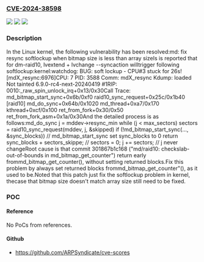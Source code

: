 ### [CVE-2024-38598](https://cve.mitre.org/cgi-bin/cvename.cgi?name=CVE-2024-38598)
![](https://img.shields.io/static/v1?label=Product&message=Linux&color=blue)
![](https://img.shields.io/static/v1?label=Version&message=374fb914304d%3C%20d4b9c764d48f%20&color=brighgreen)
![](https://img.shields.io/static/v1?label=Vulnerability&message=n%2Fa&color=brighgreen)

### Description

In the Linux kernel, the following vulnerability has been resolved:md: fix resync softlockup when bitmap size is less than array sizeIs is reported that for dm-raid10, lvextend + lvchange --syncaction willtrigger following softlockup:kernel:watchdog: BUG: soft lockup - CPU#3 stuck for 26s! [mdX_resync:6976]CPU: 7 PID: 3588 Comm: mdX_resync Kdump: loaded Not tainted 6.9.0-rc4-next-20240419 #1RIP: 0010:_raw_spin_unlock_irq+0x13/0x30Call Trace: <TASK> md_bitmap_start_sync+0x6b/0xf0 raid10_sync_request+0x25c/0x1b40 [raid10] md_do_sync+0x64b/0x1020 md_thread+0xa7/0x170 kthread+0xcf/0x100 ret_from_fork+0x30/0x50 ret_from_fork_asm+0x1a/0x30And the detailed process is as follows:md_do_sync j = mddev->resync_min while (j < max_sectors)  sectors = raid10_sync_request(mddev, j, &skipped)   if (!md_bitmap_start_sync(..., &sync_blocks))    // md_bitmap_start_sync set sync_blocks to 0    return sync_blocks + sectors_skippe;  // sectors = 0;  j += sectors;  // j never changeRoot cause is that commit 301867b1c168 ("md/raid10: checkslab-out-of-bounds in md_bitmap_get_counter") return early frommd_bitmap_get_counter(), without setting returned blocks.Fix this problem by always set returned blocks frommd_bitmap_get_counter"(), as it used to be.Noted that this patch just fix the softlockup problem in kernel, thecase that bitmap size doesn't match array size still need to be fixed.

### POC

#### Reference
No PoCs from references.

#### Github
- https://github.com/ARPSyndicate/cve-scores

